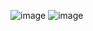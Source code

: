 ![image](https://github.com/user-attachments/assets/93f284e3-a7fa-4067-b980-121b5e546cc6)
![image](https://github.com/user-attachments/assets/08d0d0ef-d861-4e51-9f02-93cbc300c498)
